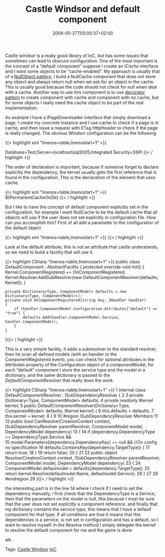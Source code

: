 ﻿---
title: "Castle Windsor and default component"
description: ""
date: 2008-05-27T05:00:37+02:00
draft: false
tags: [Castle]
categories: [Castle]
---
Castle windsor is a really good library of IoC, but has some issues that sometimes can lead to obscure configuration. One of the most important is the concept of a “default component” suppose I create an *ICache* interface and I want some objects to be “cache-enabled”. My approach is usually that of a [NullObject pattern](http://en.wikipedia.org/wiki/Null_Object_pattern), I build a NullCache component that does not store any object and always return null when we ask for an object in the cache. This is usually good because the code should not check for null when deal with a cache. Another way to use this component is to use [decorator pattern](http://en.wikipedia.org/wiki/Decorator_pattern) to create component with cache and component with no cache, but for some objects I really need the cache object to be part of the real implementation.

As example I have a IPageDownloader interface that simply download a page, I create my concrete instance and I use cache to check if a page is in cache, and then issue a request with ETag HttpHeader to check if the page is really changed. The obvious Windsor configuration can be the following.

{{< highlight xml "linenos=table,linenostart=1" >}}
<component
    id="NullCache"
    service="xxx.ICache, xxx"
    type="xxx.Cache.Nullcache, xxx"
    lifestyle="Singleton">
</component>

<component
    id="PermanentCacheOnDb"
    service="xxx.Cache.ICache, xxx"
    type="xxx.Cache.FullDatabaseCache, xxx"
    lifestyle="Singleton">
    <parameters>
        <connectionString>Database=Test;Server=localhost\sql2005;Integrated Security=SSPI</connectionString>
    </parameters>
</component>{{< / highlight >}}

<!-- Code inserted with Steve Dunn's Windows Live Writer Code Formatter Plugin.  http://dunnhq.com -->

The order of declaration is important, because if someone forget to declare explicitly the dependency, the kernel usually gets the first reference that is found in the configuration. This is the declaration of the element that uses cache.

{{< highlight xml "linenos=table,linenostart=1" >}}
<component
    id="Downloader"
    service="xxx.IPageDownloader, xxx"
    type="xxx.PageDownloaderAsyNoFlood, xxx"
    lifestyle="Transient">
    <parameters>
        <Cache>${PermanentCacheOnDb}</Cache>
    </parameters>
</component>
{{< / highlight >}}

<!-- Code inserted with Steve Dunn's Windows Live Writer Code Formatter Plugin.  http://dunnhq.com -->

But I like to have the concept of default component explicitly set in the configuration, for example I want NullCache to be the default cache that all objects will use if the user does not set explicitly in configuration file. How can you accomplish this? First of all add a parameter to the configuration of the default object

{{< highlight xml "linenos=table,linenostart=1" >}}
<component
    id="NullCache"
    service="xxx.ICache, xxx"
    type="xxx.Cache.Nullcache, xxx"
    lifestyle="Singleton"
    default="true">
</component>{{< / highlight >}}

<!-- Code inserted with Steve Dunn's Windows Live Writer Code Formatter Plugin.  http://dunnhq.com -->

Look at the default attribute, this is not an attribute that castle understands, so we need to build a facility that will use it.

{{< highlight CSharp "linenos=table,linenostart=1" >}}
public class DefaultComponent : AbstractFacility 
{
    protected override void Init()
    {
        Kernel.ComponentRegistered += OnComponentRegistered;
        Kernel.Resolver.AddSubResolver(new DefaultComponentResolver(defaults, Kernel));
    }

    private Dictionary<Type, ComponentModel> defaults = new Dictionary<Type, ComponentModel>();
    private void OnComponentRegistered(string key, IHandler handler)
    {
        if (handler.ComponentModel.Configuration.Attributes["default"] == "true") {
            defaults.Add(handler.ComponentModel.Service, handler.ComponentModel);
        }
    }
}{{< / highlight >}}

<!-- Code inserted with Steve Dunn's Windows Live Writer Code Formatter Plugin.  http://dunnhq.com -->

This is a very simple facility, it adds a subresolver to the standard resolver, then he scan all defined models (with an handler to the ComponentRegistered event), you can check for optional attributes in the Attributes property of the Configuration object of a componentModel, for each “default” component I store the service type and the model in a dictionary, and the same dictionary is passed to the *DefaultComponentResolver* that really does the work.

{{< highlight CSharp "linenos=table,linenostart=1" >}}
 1 internal class DefaultComponentResolver : ISubDependencyResolver {
 2 
 3     private Dictionary<Type, ComponentModel> defaults;
 4     private readonly IKernel kernel;
 5     public DefaultComponentResolver(Dictionary<Type, ComponentModel> defaults, IKernel kernel) {
 6         this.defaults = defaults;
 7         this.kernel = kernel;
 8     }
 9 
10     #region ISubDependencyResolver Members
11 
12     public bool CanResolve(CreationContext context, ISubDependencyResolver parentResolver, ComponentModel model, DependencyModel dependency)
13     {
14         if (dependency.DependencyType == DependencyType.Service &&  
15              model.Parameters[dependency.DependencyKey] == null && //On config no specification
16              defaults.ContainsKey(dependency.TargetType)) {
17            return true;
18         }
19         return false;
20     }
21 
22     public object Resolve(CreationContext context, ISubDependencyResolver parentResolver, ComponentModel model, DependencyModel dependency)
23     {
24         ComponentModel defaulmodel = defaults[dependency.TargetType];
25         return kernel.Resolve(defaulmodel.Name, defaulmodel.Service);
26     }
27 
28     #endregion
29 }{{< / highlight >}}

<!-- Code inserted with Steve Dunn's Windows Live Writer Code Formatter Plugin.  http://dunnhq.com -->

the interesting part is in the line 14 where I check if I need to set the dependency manually, I first check that the DependencyType is a Service, then that the parameters on the model is null, this because I must be sure that the user does not set explicitly a component reference, and finally that my dictionary contains the service type, this means that I have a default component for that type. If all conditions are true it means that this dependencies is a service, is not set in configuration and has a default, so I want to resolve myself. In the Resolve method I simply delegate the kernel to resolve the default component for me and the game is done

alk.

Tags: [Castle Windsor](http://technorati.com/tag/Castle%20Windsor) [IoC](http://technorati.com/tag/IoC)

<!--dotnetkickit-->
